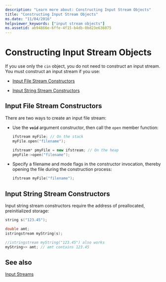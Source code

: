 ```yaml
---
description: "Learn more about: Constructing Input Stream Objects"
title: "Constructing Input Stream Objects"
ms.date: "11/04/2016"
helpviewer_keywords: ["input stream objects"]
ms.assetid: ab94866e-6ffe-4f15-b4db-0bd23e636075
---
```

# Constructing Input Stream Objects

If you use only the `cin` object, you do not need to construct an input stream. You must construct an input stream if you use:

- [Input File Stream Constructors](#vclrfinputfilestreamconstructorsanchor8)

- [Input String Stream Constructors](#vclrfinputstringstreamconstructorsanchor9)

## <a name="vclrfinputfilestreamconstructorsanchor8"></a> Input File Stream Constructors

There are two ways to create an input file stream:

- Use the **`void`** argument constructor, then call the `open` member function:

   ```cpp
   ifstream myFile; // On the stack
   myFile.open("filename");

   ifstream* pmyFile = new ifstream; // On the heap
   pmyFile->open("filename");
   ```

- Specify a filename and mode flags in the constructor invocation, thereby opening the file during the construction process:

   ```cpp
   ifstream myFile("filename");
   ```

## <a name="vclrfinputstringstreamconstructorsanchor9"></a> Input String Stream Constructors

Input string stream constructors require the address of preallocated, preinitialized storage:

```cpp
string s("123.45");

double amt;
istringstream myString(s);

//istringstream myString("123.45") also works
myString>> amt; // amt contains 123.45
```

## See also

[Input Streams](../standard-library/input-streams.md)
